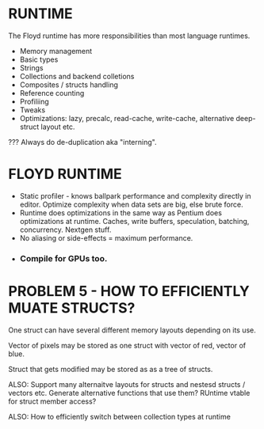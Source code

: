 # RUNTIME

The Floyd runtime has more responsibilities than most language runtimes.

- Memory management
- Basic types
- Strings
- Collections and backend colletions
- Composites / structs handling
- Reference counting
- Profiliing
- Tweaks
- Optimizations: lazy, precalc, read-cache, write-cache, alternative deep-struct layout etc.


??? Always do de-duplication aka "interning".


# FLOYD RUNTIME
- Static profiler - knows ballpark performance and complexity directly in editor. Optimize complexity when data sets are big, else brute force.
- Runtime does optimizations in the same way as Pentium does optimizations at runtime. Caches, write buffers, speculation, batching, concurrency. Nextgen stuff.
- No aliasing or side-effects = maximum performance.
- ### Compile for GPUs too.



# PROBLEM 5 - HOW TO EFFICIENTLY MUATE STRUCTS?

One struct can have several different memory layouts depending on its use. 

Vector of pixels may be stored as one struct with vector of red, vector of blue.

Struct that gets modified may be stored as as a tree of structs.

ALSO: Support many alternaitve layouts for structs and nestesd structs / vectors etc. Generate alternative functions that use them? RUntime vtable for struct member access?


ALSO: How to efficiently switch between collection types at runtime
